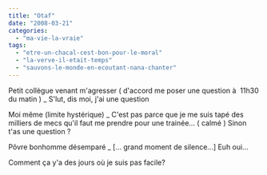```yaml
---
title: "Otaf"
date: "2008-03-21"
categories: 
  - "ma-vie-la-vraie"
tags: 
  - "etre-un-chacal-cest-bon-pour-le-moral"
  - "la-verve-il-etait-temps"
  - "sauvons-le-monde-en-ecoutant-nana-chanter"
---
```


Petit collègue venant m'agresser ( d'accord me poser une question à  11h30 du matin ) \_ S'lut, dis moi, j'ai une question

Moi même (limite hystérique) \_ C'est pas parce que je me suis tapé des milliers de mecs qu'il faut me prendre pour une trainée... ( calmé ) Sinon t'as une question ?

Pôvre bonhomme désemparé \_ \[... grand moment de silence...\] Euh oui...

Comment ça y'a des jours où je suis pas facile?
